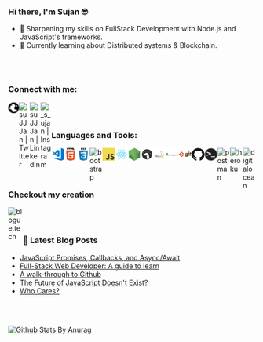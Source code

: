 ### Hi there, I'm Sujan 🤓

- 🔭 Sharpening my skills on FullStack Development with Node.js and JavaScript's frameworks.
- 🌱 Currently learning  about Distributed systems & Blockchain.

<br />
<br />

### Connect with me:

[<img align="left" alt="sujjjan.ml" width="22px" src="https://raw.githubusercontent.com/iconic/open-iconic/master/svg/globe.svg" />][website]
[<img align="left" alt="suJJJan | Twitter" width="22px" src="https://cdn.jsdelivr.net/npm/simple-icons@v3/icons/twitter.svg" />][twitter]
[<img align="left" alt="suJJJan | LinkedIn" width="22px" src="https://cdn.jsdelivr.net/npm/simple-icons@v3/icons/linkedin.svg" />][linkedin]
[<img align="left" alt="_s_ujan | Instagram" width="22px" src="https://cdn.jsdelivr.net/npm/simple-icons@v3/icons/instagram.svg" />][instagram]
<br />
<br />

### Languages and Tools:

<img align="left" alt="Visual Studio Code" width="26px" src="https://raw.githubusercontent.com/github/explore/80688e429a7d4ef2fca1e82350fe8e3517d3494d/topics/visual-studio-code/visual-studio-code.png" />
<img align="left" alt="HTML5" width="26px" src="https://raw.githubusercontent.com/github/explore/80688e429a7d4ef2fca1e82350fe8e3517d3494d/topics/html/html.png" />
<img align="left" alt="CSS3" width="26px" src="https://raw.githubusercontent.com/github/explore/80688e429a7d4ef2fca1e82350fe8e3517d3494d/topics/css/css.png" />
<img align="left" alt="bootstrap" width="26px" src="https://upload.wikimedia.org/wikipedia/commons/thumb/b/b2/Bootstrap_logo.svg/512px-Bootstrap_logo.svg.png" />
<img align="left" alt="JavaScript" width="26px" src="https://raw.githubusercontent.com/github/explore/80688e429a7d4ef2fca1e82350fe8e3517d3494d/topics/javascript/javascript.png" />
<img align="left" alt="React" width="26px" src="https://raw.githubusercontent.com/github/explore/80688e429a7d4ef2fca1e82350fe8e3517d3494d/topics/react/react.png" />
<img align="left" alt="Node.js" width="26px" src="https://raw.githubusercontent.com/github/explore/80688e429a7d4ef2fca1e82350fe8e3517d3494d/topics/nodejs/nodejs.png" />
<img align="left" alt="Deno" width="26px" src="https://raw.githubusercontent.com/github/explore/361e2821e2dea67711cde99c9c40ed357061cf27/topics/deno/deno.png" />
<img align="left" alt="MySQL" width="26px" src="https://raw.githubusercontent.com/github/explore/80688e429a7d4ef2fca1e82350fe8e3517d3494d/topics/mysql/mysql.png"/>
<img align="left" alt="MongoDB" width="26px" src="https://raw.githubusercontent.com/github/explore/80688e429a7d4ef2fca1e82350fe8e3517d3494d/topics/mongodb/mongodb.png" />
<img align="left" alt="Git" width="26px" src="https://raw.githubusercontent.com/github/explore/80688e429a7d4ef2fca1e82350fe8e3517d3494d/topics/git/git.png" />
<img align="left" alt="GitHub" width="26px" src="https://raw.githubusercontent.com/github/explore/78df643247d429f6cc873026c0622819ad797942/topics/github/github.png" />
<img align="left" alt="terminal" width="26px" src="https://raw.githubusercontent.com/github/explore/80688e429a7d4ef2fca1e82350fe8e3517d3494d/topics/terminal/terminal.png" />
<img align="left" alt="postman" width="26px" src="https://ww1.prweb.com/prfiles/2018/10/05/16050123/postman-logo-vert-2018.png" />
<img align="left" alt="heroku" width="26px" src="https://images.g2crowd.com/uploads/product/image/social_landscape/social_landscape_bf0fb4cb7fe948c42f37ded73895638f/salesforce-heroku.png" />
<img align="left" alt="digitalocean" width="26px" src="https://upload.wikimedia.org/wikipedia/commons/thumb/f/ff/DigitalOcean_logo.svg/1200px-DigitalOcean_logo.svg.png" />


<br />
<br />

### Checkout my creation
[<img align="left" alt="blogue.tech" width="30px"   src="https://blogue.tech/static/images/logo.png" />][blogue]
  

<br />
<br />


### 📕 Latest Blog Posts
<!-- BLOG-POST-LIST:START -->
- [JavaScript Promises, Callbacks, and Async/Await](https://medium.com/@suJJJan/javascript-promises-callbacks-and-async-await-54c3428b22d5?source=rss-8ef79296f97c------2)
- [Full-Stack Web Developer: A guide to learn](https://medium.com/club-infosphere/full-stack-web-developer-a-guide-to-learn-787aaf659bfa?source=rss-8ef79296f97c------2)
- [A walk-through to Github](https://medium.com/club-infosphere/a-walk-through-to-github-908485f8ecda?source=rss-8ef79296f97c------2)
- [The Future of JavaScript Doesn't Exist?](https://medium.com/writers-guild/the-future-of-javascript-doesnt-exist-427e3fd259b3?source=rss-8ef79296f97c------2)
- [Who Cares?](https://medium.com/writers-guild/who-cares-29e79e545d89?source=rss-8ef79296f97c------2)
<!-- BLOG-POST-LIST:END -->

<br />
<br />

[![Github Stats By Anurag](https://github-readme-stats.vercel.app/api?username=sujanchhetri&hide=issues&show_icons=true&title_color=9400D3&icon_color=9400D3&text_color=000)](https://github.com/anuraghazra/github-readme-stats)

<br />

[website]: https://sujjjan.ml
[twitter]: https://twitter.com/suJJJan
[instagram]: https://instagram.com/_s_ujan
[linkedin]: https://linkedin.com/in/suJJJan
[blogue]: https://blogue.tech/



